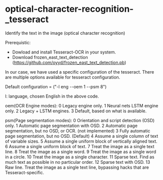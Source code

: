 # optical-character-recognition-_tesseract
Identify the text in the image (optical character recognition)

Prerequistic:
* Dowload and install Tesseract-OCR in your system.
* Download frozen_east_text_detection (https://github.com/oyyd/frozen_east_text_detection.pb)


In our case, we have used a specific configuration of the tesseract. There are multiple options available for tesseract configuration.

Default configuration = ("-l eng --oem 1 --psm 8")

l: language, chosen English in the above code.

oem(OCR Engine modes):
0    Legacy engine only.
1    Neural nets LSTM engine only.
2    Legacy + LSTM engines.
3    Default, based on what is available.

psm(Page segmentation modes):
0    Orientation and script detection (OSD) only.
1    Automatic page segmentation with OSD.
2    Automatic page segmentation, but no OSD, or OCR. (not implemented)
3    Fully automatic page segmentation, but no OSD. (Default)
4    Assume a single column of text of variable sizes.
5    Assume a single uniform block of vertically aligned text.
6    Assume a single uniform block of text.
7    Treat the image as a single text line.
8    Treat the image as a single word.
9    Treat the image as a single word in a circle.
10    Treat the image as a single character.
11    Sparse text. Find as much text as possible in no particular order.
12    Sparse text with OSD.
13    Raw line. Treat the image as a single text line, bypassing hacks that are Tesseract-specific.
